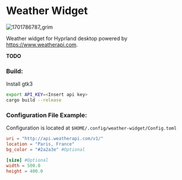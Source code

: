 # Weather Widget

![1701786787_grim](https://github.com/AndreiLubinets/weather-widget/assets/93917217/8ad33df5-ab1d-42df-b675-ffebf898bbf5)

Weather widget for Hyprland desktop powered by https://www.weatherapi.com.

**TODO**

### Build:
Install gtk3
```bash
export API_KEY=<Insert api key>
cargo build --release
```



### Configuration File Example:

Configuration is located at `$HOME/.config/weather-widget/Config.toml`

```toml
uri = "http://api.weatherapi.com/v1/"
location = "Paris, France"
bg_color = "#2a2a3e" #Optional

[size] #Optional
width = 500.0
height = 400.0
```
